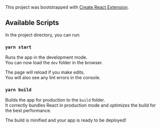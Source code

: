This project was bootstrapped with [Create React Extension](https://github.com/RaulNicoletti/create-react-extension).

## Available Scripts

In the project directory, you can run:

### `yarn start`

Runs the app in the development mode.\
You can now load the `dev` folder in the browser.

The page will reload if you make edits.\
You will also see any lint errors in the console.

### `yarn build`

Builds the app for production to the `build` folder.\
It correctly bundles React in production mode and optimizes the build for the best performance.

The build is minified and your app is ready to be deployed!
